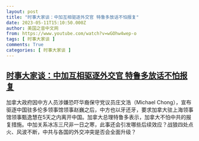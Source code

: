```yaml
---
layout: post
title: "时事大家谈：中加互相驱逐外交官 特鲁多放话不怕报复"
date: 2023-05-11T15:10:50.000Z
author: 美国之音中文网
from: https://www.youtube.com/watch?v=wGOhw4wep-o
tags: [ 时事大家谈 ]
comments: True
categories: [ 时事大家谈 ]
---
```

<!--1683817850000-->
[时事大家谈：中加互相驱逐外交官 特鲁多放话不怕报复](https://www.youtube.com/watch?v=wGOhw4wep-o)
------

<div>
加拿大政府因中方人员涉嫌恐吓华裔保守党议员庄文浩（Michael Chong），宣布驱逐中国驻多伦多领事馆领事赵巍之后，中方也以牙还牙，要求加拿大驻上海领事馆领事甄逸慧在5天之内离开中国。加拿大总理特鲁多表示，加拿大不怕中共的报复措施。中加关系冰冻三尺非一日之寒，此事还会引发哪些后续效应？战狼四处点火、风波不断，中共与各国的外交冲突是否会全面升级？
</div>
